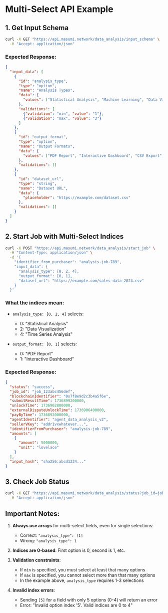 # Multi-Select API Example

## 1. Get Input Schema

```bash
curl -X GET "https://api.masumi.network/data_analysis/input_schema" \
  -H "Accept: application/json"
```

### Expected Response:
```json
{
  "input_data": [
    {
      "id": "analysis_type",
      "type": "option",
      "name": "Analysis Types",
      "data": {
        "values": ["Statistical Analysis", "Machine Learning", "Data Visualization", "Predictive Modeling", "Time Series Analysis"]
      },
      "validations": [
        {"validation": "min", "value": "1"},
        {"validation": "max", "value": "3"}
      ]
    },
    {
      "id": "output_format",
      "type": "option", 
      "name": "Output Formats",
      "data": {
        "values": ["PDF Report", "Interactive Dashboard", "CSV Export", "JSON API Response"]
      },
      "validations": []
    },
    {
      "id": "dataset_url",
      "type": "string",
      "name": "Dataset URL",
      "data": {
        "placeholder": "https://example.com/dataset.csv"
      },
      "validations": []
    }
  ]
}
```

## 2. Start Job with Multi-Select Indices

```bash
curl -X POST "https://api.masumi.network/data_analysis/start_job" \
  -H "Content-Type: application/json" \
  -d '{
    "identifier_from_purchaser": "analysis-job-789",
    "input_data": {
      "analysis_type": [0, 2, 4],
      "output_format": [0, 1],
      "dataset_url": "https://example.com/sales-data-2024.csv"
    }
  }'
```

### What the indices mean:
- `analysis_type: [0, 2, 4]` selects:
  - 0: "Statistical Analysis"
  - 2: "Data Visualization"  
  - 4: "Time Series Analysis"
  
- `output_format: [0, 1]` selects:
  - 0: "PDF Report"
  - 1: "Interactive Dashboard"

### Expected Response:
```json
{
  "status": "success",
  "job_id": "job_123abc456def",
  "blockchainIdentifier": "0x7f8e9d2c3b4a5f6e",
  "submitResultTime": 1736899200000,
  "unlockTime": 1736902800000,
  "externalDisputeUnlockTime": 1736906400000,
  "payByTime": 1736892000000,
  "agentIdentifier": "agent_data_analysis_v2",
  "sellerVKey": "addr1vxwhatever...",
  "identifierFromPurchaser": "analysis-job-789",
  "amounts": [
    {
      "amount": 5000000,
      "unit": "lovelace"
    }
  ],
  "input_hash": "sha256:abcd1234..."
}
```

## 3. Check Job Status

```bash
curl -X GET "https://api.masumi.network/data_analysis/status?job_id=job_123abc456def" \
  -H "Accept: application/json"
```

## Important Notes:

1. **Always use arrays** for multi-select fields, even for single selections:
   - Correct: `"analysis_type": [1]`
   - Wrong: `"analysis_type": 1`

2. **Indices are 0-based**: First option is 0, second is 1, etc.

3. **Validation constraints**:
   - If `min` is specified, you must select at least that many options
   - If `max` is specified, you cannot select more than that many options
   - In the example above, `analysis_type` requires 1-3 selections

4. **Invalid index errors**:
   - Sending `[5]` for a field with only 5 options (0-4) will return an error
   - Error: "Invalid option index '5'. Valid indices are 0 to 4"